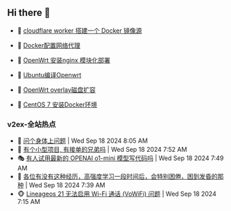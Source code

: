 ## Hi there 👋

<!--
**dkyg666/dkyg666** is a ✨ _special_ ✨ repository because its `README.md` (this file) appears on your GitHub profile.

Here are some ideas to get you started:

- 🔭 I’m currently working on ...
- 🌱 I’m currently learning ...
- 👯 I’m looking to collaborate on ...
- 🤔 I’m looking for help with ...
- 💬 Ask me about ...
- 📫 How to reach me: ...
- 😄 Pronouns: ...
- ⚡ Fun fact: ...
-->

<!-- BLOG-POST-LIST:START -->
- 🦩 [cloudflare worker 搭建一个 Docker 镜像源](http://blog.1996099.xyz/archives/cloudflare-worker-da-jian-yi-ge-docker-jing-xiang-zhan) 

- 🚦 [Docker配置网络代理](http://blog.1996099.xyz/archives/dockerpei-zhi-wang-luo-dai-li) 

- 🫶 [OpenWrt 安装nginx 模块化部署](http://blog.1996099.xyz/archives/openwrt-an-zhuang-nginx-mo-kuai-hua-bu-shu) 

- 🦄 [Ubuntu编译Openwrt](http://blog.1996099.xyz/archives/ubuntuzi-bian-yi-openwrt) 

- 🐻 [OpenWrt overlay磁盘扩容](http://blog.1996099.xyz/archives/openwrt-overlay) 

- 🤖 [CentOS 7 安装Docker环境](http://blog.1996099.xyz/archives/centos-docker) 
<!-- BLOG-POST-LIST:END -->

### v2ex-全站热点
<!-- v2ex:START -->
- 🥸 [问个身体上问题](https://www.v2ex.com/t/1073767#reply10) | Wed Sep 18 2024 8:05 AM
- 🤗 [有个小型项目, 有接单的兄弟吗](https://www.v2ex.com/t/1073762#reply25) | Wed Sep 18 2024 7:52 AM
- 🎭 [有人试用最新的 OPENAI o1-mini 模型写代码吗](https://www.v2ex.com/t/1073760#reply0) | Wed Sep 18 2024 7:49 AM
- 🥷 [各位有没有这种经历，高强度学习一段时间后，会特别困倦，困到发昏的那种](https://www.v2ex.com/t/1073757#reply8) | Wed Sep 18 2024 7:39 AM
- 🐵 [Lineageos 21 无法启用 Wi-Fi 通话 &lpar;VoWiFi&rpar; 问题](https://www.v2ex.com/t/1073747#reply0) | Wed Sep 18 2024 7:15 AM<!-- v2ex:END -->

